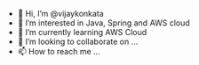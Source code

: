 - 👋 Hi, I’m @vijaykonkata
- 👀 I’m interested in Java, Spring and AWS cloud
- 🌱 I’m currently learning AWS Cloud 
- 💞️ I’m looking to collaborate on ...
- 📫 How to reach me ...

<!---
vijaykonkata/vijaykonkata is a ✨ special ✨ repository because its `README.md` (this file) appears on your GitHub profile.
You can click the Preview link to take a look at your changes.
--->
